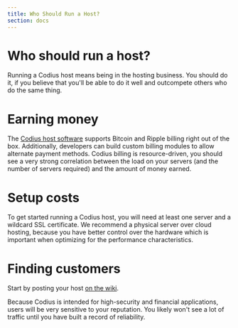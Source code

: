 ```yaml
---
title: Who Should Run a Host?
section: docs
---
```

# Who should run a host?

Running a Codius host means being in the hosting business. You should do it, if you believe that you'll be able to do it well and outcompete others who do the same thing.

# Earning money

The [Codius host software](https://github.com/codius/codius-host) supports Bitcoin and Ripple billing right out of the box. Additionally, developers can build custom billing modules to allow alternate payment methods. Codius billing is resource-driven, you should see a very strong correlation between the load on your servers (and the number of servers required) and the amount of money earned.

# Setup costs

To get started running a Codius host, you will need at least one server and a wildcard SSL certificate. We recommend a physical server over cloud hosting, because you have better control over the hardware which is important when optimizing for the performance characteristics.

# Finding customers

Start by posting your host [on the wiki](https://github.com/codius/codius/wiki/List-of-Codius-hosts).

Because Codius is intended for high-security and financial applications, users will be very sensitive to your reputation. You likely won't see a lot of traffic until you have built a record of reliability.
